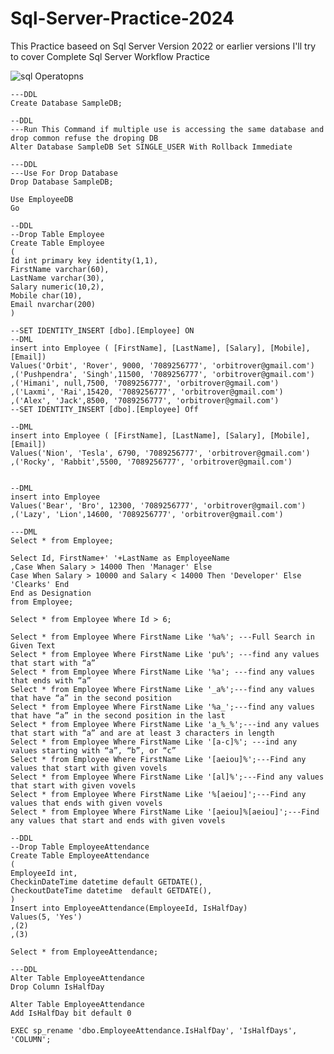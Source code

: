 # Sql-Server-Practice-2024
This Practice baseed on Sql Server Version 2022 or earlier versions
I'll  try to cover Complete Sql Server Workflow Practice



![sql Operatopns](https://github.com/orbitrover/Sql-Practice-2024/assets/8413437/bc669a0e-4ac0-4259-ae45-0d78e53e3106)

    ---DDL
    Create Database SampleDB;
    
    --DDL
    ---Run This Command if multiple use is accessing the same database and drop common refuse the droping DB
    Alter Database SampleDB Set SINGLE_USER With Rollback Immediate
    
    ---DDL
    ---Use For Drop Database
    Drop Database SampleDB;
    
    Use EmployeeDB
    Go
    
    --DDL
    --Drop Table Employee
    Create Table Employee
    (
    Id int primary key identity(1,1),
    FirstName varchar(60),
    LastName varchar(30),
    Salary numeric(10,2),
    Mobile char(10),
    Email nvarchar(200)
    )
    
    --SET IDENTITY_INSERT [dbo].[Employee] ON 
    --DML
    insert into Employee ( [FirstName], [LastName], [Salary], [Mobile], [Email])
    Values('Orbit', 'Rover', 9000, '7089256777', 'orbitrover@gmail.com')
    ,('Pushpendra', 'Singh',11500, '7089256777', 'orbitrover@gmail.com')
    ,('Himani', null,7500, '7089256777', 'orbitrover@gmail.com')
    ,('Laxmi', 'Rai',15420, '7089256777', 'orbitrover@gmail.com')
    ,('Alex', 'Jack',8500, '7089256777', 'orbitrover@gmail.com')
    --SET IDENTITY_INSERT [dbo].[Employee] Off
    
    --DML
    insert into Employee ( [FirstName], [LastName], [Salary], [Mobile], [Email])
    Values('Nion', 'Tesla', 6790, '7089256777', 'orbitrover@gmail.com')
    ,('Rocky', 'Rabbit',5500, '7089256777', 'orbitrover@gmail.com')
    
    
    --DML
    insert into Employee
    Values('Bear', 'Bro', 12300, '7089256777', 'orbitrover@gmail.com')
    ,('Lazy', 'Lion',14600, '7089256777', 'orbitrover@gmail.com')
    
    ---DML
    Select * from Employee;
    
    Select Id, FirstName+' '+LastName as EmployeeName 
    ,Case When Salary > 14000 Then 'Manager' Else
    Case When Salary > 10000 and Salary < 14000 Then 'Developer' Else 'Clearks' End
    End as Designation
    from Employee;
    
    Select * from Employee Where Id > 6;
    
    Select * from Employee Where FirstName Like '%a%'; ---Full Search in Given Text
    Select * from Employee Where FirstName Like 'pu%'; ---find any values that start with “a”
    Select * from Employee Where FirstName Like '%a'; ---find any values that ends with “a”
    Select * from Employee Where FirstName Like '_a%';---find any values that have “a” in the second position
    Select * from Employee Where FirstName Like '%a_';---find any values that have “a” in the second position in the last
    Select * from Employee Where FirstName Like 'a_%_%';---ind any values that start with “a” and are at least 3 characters in length
    Select * from Employee Where FirstName Like '[a-c]%'; ---ind any values starting with “a”, “b”, or “c”
    Select * from Employee Where FirstName Like '[aeiou]%';---Find any values that start with given vovels
    Select * from Employee Where FirstName Like '[al]%';---Find any values that start with given vovels
    Select * from Employee Where FirstName Like '%[aeiou]';---Find any values that ends with given vovels
    Select * from Employee Where FirstName Like '[aeiou]%[aeiou]';---Find any values that start and ends with given vovels
    
    --DDL
    --Drop Table EmployeeAttendance
    Create Table EmployeeAttendance
    (
    EmployeeId int,
    CheckinDateTime datetime default GETDATE(),
    CheckoutDateTime datetime  default GETDATE(),
    )
    Insert into EmployeeAttendance(EmployeeId, IsHalfDay)
    Values(5, 'Yes')
    ,(2)
    ,(3)
    
    Select * from EmployeeAttendance;
    
    ---DDL
    Alter Table EmployeeAttendance
    Drop Column IsHalfDay
    
    Alter Table EmployeeAttendance
    Add IsHalfDay bit default 0
    
    EXEC sp_rename 'dbo.EmployeeAttendance.IsHalfDay', 'IsHalfDays', 'COLUMN';
